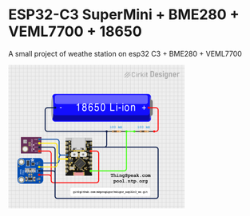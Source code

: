 # ESP32-C3 SuperMini + BME280 + VEML7700 + 18650
A small project of weathe station on esp32 C3 + BME280 + VEML7700 

<img src="images/mkigor_esp32c3_ws.png" alt="Scheme" style="width:70%; height:auto;"><BR>
